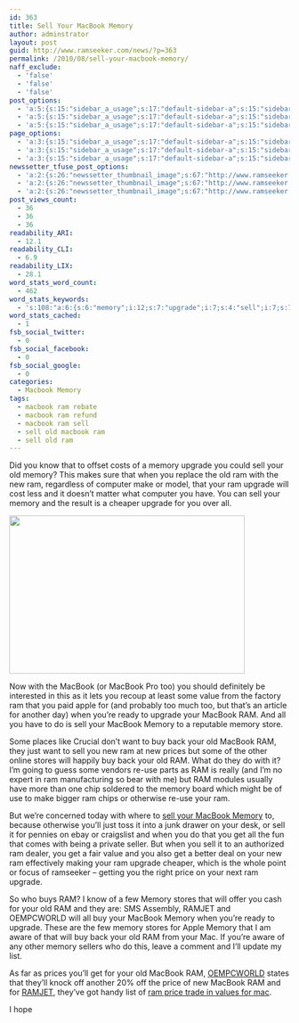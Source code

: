 ```yaml
---
id: 363
title: Sell Your MacBook Memory
author: adminstrator
layout: post
guid: http://www.ramseeker.com/news/?p=363
permalink: /2010/08/sell-your-macbook-memory/
naff_exclude:
  - 'false'
  - 'false'
  - 'false'
post_options:
  - 'a:5:{s:15:"sidebar_a_usage";s:17:"default-sidebar-a";s:15:"sidebar_b_usage";s:17:"default-sidebar-b";s:9:"hwa_usage";s:17:"default-headerbar";s:8:"ad_above";s:0:"";s:8:"ad_below";s:0:"";}'
  - 'a:5:{s:15:"sidebar_a_usage";s:17:"default-sidebar-a";s:15:"sidebar_b_usage";s:17:"default-sidebar-b";s:9:"hwa_usage";s:17:"default-headerbar";s:8:"ad_above";s:0:"";s:8:"ad_below";s:0:"";}'
  - 'a:5:{s:15:"sidebar_a_usage";s:17:"default-sidebar-a";s:15:"sidebar_b_usage";s:17:"default-sidebar-b";s:9:"hwa_usage";s:17:"default-headerbar";s:8:"ad_above";s:0:"";s:8:"ad_below";s:0:"";}'
page_options:
  - 'a:3:{s:15:"sidebar_a_usage";s:17:"default-sidebar-a";s:15:"sidebar_b_usage";s:17:"default-sidebar-b";s:9:"hwa_usage";s:17:"default-headerbar";}'
  - 'a:3:{s:15:"sidebar_a_usage";s:17:"default-sidebar-a";s:15:"sidebar_b_usage";s:17:"default-sidebar-b";s:9:"hwa_usage";s:17:"default-headerbar";}'
  - 'a:3:{s:15:"sidebar_a_usage";s:17:"default-sidebar-a";s:15:"sidebar_b_usage";s:17:"default-sidebar-b";s:9:"hwa_usage";s:17:"default-headerbar";}'
newssetter_tfuse_post_options:
  - 'a:2:{s:26:"newssetter_thumbnail_image";s:67:"http://www.ramseeker.com/wp-content/uploads/2010/08/memorylady1.jpg";s:24:"newssetter_disable_image";s:4:"true";}'
  - 'a:2:{s:26:"newssetter_thumbnail_image";s:67:"http://www.ramseeker.com/wp-content/uploads/2010/08/memorylady1.jpg";s:24:"newssetter_disable_image";s:4:"true";}'
  - 'a:2:{s:26:"newssetter_thumbnail_image";s:67:"http://www.ramseeker.com/wp-content/uploads/2010/08/memorylady1.jpg";s:24:"newssetter_disable_image";s:4:"true";}'
post_views_count:
  - 36
  - 36
  - 36
readability_ARI:
  - 12.1
readability_CLI:
  - 6.9
readability_LIX:
  - 28.1
word_stats_word_count:
  - 462
word_stats_keywords:
  - 's:108:"a:6:{s:6:"memory";i:12;s:7:"upgrade";i:7;s:4:"sell";i:7;s:7:"macbook";i:9;s:6:"stores";i:3;s:5:"price";i:3;}";'
word_stats_cached:
  - 1
fsb_social_twitter:
  - 0
fsb_social_facebook:
  - 0
fsb_social_google:
  - 0
categories:
  - Macbook Memory
tags:
  - macbook ram rebate
  - macbook ram refund
  - macbook ram sell
  - sell old macbook ram
  - sell old ram
---
```

Did you know that to offset costs of a memory upgrade you could sell your old memory? This makes sure that when you replace the old ram with the new ram, regardless of computer make or model, that your ram upgrade will cost less and it doesn&#8217;t matter what computer you have. You can sell your memory and the result is a cheaper upgrade for you over all.

[<img class="alignleft size-full wp-image-411" title="scientist" src="http://www.ramseeker.com/wp-content/uploads/2010/08/memorylady1.jpg" alt="" width="423" height="284" />][1]

Now with the MacBook (or MacBook Pro too) you should definitely be interested in this as it lets you recoup at least some value from the factory ram that you paid apple for (and probably too much too, but that&#8217;s an article for another day) when you&#8217;re ready to upgrade your MacBook RAM. And all you have to do is sell your MacBook Memory to a reputable memory store.

Some places like Crucial don&#8217;t want to buy back your old MacBook RAM, they just want to sell you new ram at new prices but some of the other online stores will happily buy back your old RAM. What do they do with it? I&#8217;m going to guess some vendors re-use parts as RAM is really (and I&#8217;m no expert in ram manufacturing so bear with me) but RAM modules usually have more than one chip soldered to the memory board which might be of use to make bigger ram chips or otherwise re-use your ram.

But we&#8217;re concerned today with where to [sell your MacBook Memory][2] to, because otherwise you&#8217;ll just toss it into a junk drawer on your desk, or sell it for pennies on ebay or craigslist and when you do that you get all the fun that comes with being a private seller. But when you sell it to an authorized ram dealer, you get a fair value and you also get a better deal on your new ram effectively making your ram upgrade cheaper, which is the whole point or focus of ramseeker &#8211; getting you the right price on your next ram upgrade.

So who buys RAM? I know of a few Memory stores that will offer you cash for your old RAM and they are: SMS Assembly, RAMJET and OEMPCWORLD will all buy your MacBook Memory when you&#8217;re ready to upgrade. These are the few memory stores for Apple Memory that I am aware of that will buy back your old RAM from your Mac. If you&#8217;re aware of any other memory sellers who do this, leave a comment and I&#8217;ll update my list.

As far as prices you&#8217;ll get for your old MacBook RAM, [OEMPCWORLD][3] states that they&#8217;ll knock off another 20% off the price of new MacBook RAM and for [RAMJET][4], they&#8217;ve got handy list of [ram price trade in values for mac][5].

I hope

 [1]: http://www.ramseeker.com/wp-content/uploads/2010/08/memorylady1.jpg
 [2]: http://www.ramseeker.com
 [3]: http://www.ramseeker.com/oempcworld
 [4]: http://www.ramseeker.com/ramjet
 [5]: http://ramjet.com/rebate.asp